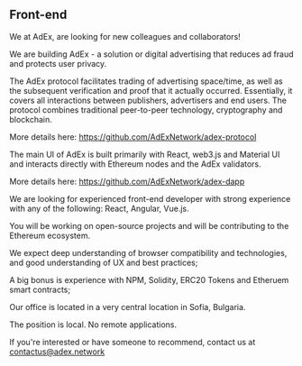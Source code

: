## Front-end

We at AdEx, are looking for new colleagues and collaborators!

We are building AdEx - a solution or digital advertising that reduces ad fraud and protects user privacy.

The AdEx protocol facilitates trading of advertising space/time, as well as the subsequent verification and proof that it actually occurred. Essentially, it covers all interactions between publishers, advertisers and end users. The protocol combines traditional peer-to-peer technology, cryptography and blockchain.

More details here: https://github.com/AdExNetwork/adex-protocol

The main UI of AdEx is built primarily with React, web3.js and Material UI and interacts directly with Ethereum nodes and the AdEx validators.

More details here: https://github.com/AdExNetwork/adex-dapp

We are looking for experienced front-end developer with strong experience with any of the following: React, Angular, Vue.js.

You will be working on open-source projects and will be contributing to the Ethereum ecosystem.

We expect deep understanding of browser compatibility and technologies, and good understanding of UX and best practices;

A big bonus is experience with NPM, Solidity, ERC20 Tokens and Etheruem smart contracts;

Our office is located in a very central location in Sofia, Bulgaria.

The position is local. No remote applications.

If you're interested or have someone to recommend, contact us at contactus@adex.network
